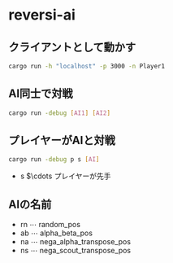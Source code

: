 # reversi-ai

## クライアントとして動かす
```sh
cargo run -h "localhost" -p 3000 -n Player1
```

## AI同士で対戦
```sh
cargo run -debug [AI1] [AI2]
```

## プレイヤーがAIと対戦
```sh
cargo run -debug p s [AI]
```
- s $\cdots プレイヤーが先手

## AIの名前
- rn $\cdots$ random_pos
- ab $\cdots$ alpha_beta_pos
- na $\cdots$ nega_alpha_transpose_pos
- ns $\cdots$ nega_scout_transpose_pos
